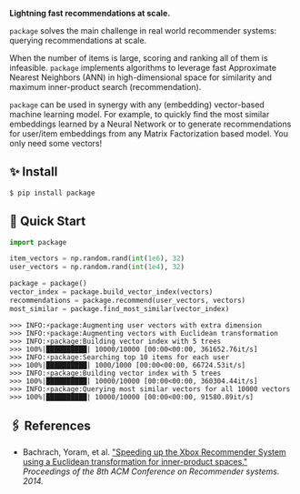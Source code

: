 

**Lightning fast recommendations at scale.**

`package` solves the main challenge in real world recommender systems: querying recommendations at scale.

When the number of items is large, scoring and ranking all of them is infeasible. `package` implements algorithms to leverage fast Approximate Nearest Neighbors (ANN) in high-dimensional space for similarity and maximum inner-product search (recommendation).

`package` can be used in synergy with any (embedding) vector-based machine learning model. For example, to quickly find the most similar embeddings learned by a Neural Network or to generate recommendations for user/item embeddings from any Matrix Factorization based model. You only need some vectors!

## ✨ Install

```bash
$ pip install package
```

## 🚀 Quick Start

```python
import package

item_vectors = np.random.rand(int(1e6), 32)
user_vectors = np.random.rand(int(1e4), 32)

package = package()
vector_index = package.build_vector_index(vectors)
recommendations = package.recommend(user_vectors, vectors)
most_similar = package.find_most_similar(vector_index)
```

```
>>> INFO:⚡package:Augmenting user vectors with extra dimension
>>> INFO:⚡package:Augmenting vectors with Euclidean transformation
>>> INFO:⚡package:Building vector index with 5 trees
>>> 100%|██████████| 10000/10000 [00:00<00:00, 361652.76it/s]
>>> INFO:⚡package:Searching top 10 items for each user
>>> 100%|██████████| 1000/1000 [00:00<00:00, 66724.53it/s]
>>> INFO:⚡package:Building vector index with 5 trees
>>> 100%|██████████| 10000/10000 [00:00<00:00, 360304.44it/s]
>>> INFO:⚡package:Querying most similar vectors for all 10000 vectors
>>> 100%|██████████| 10000/10000 [00:00<00:00, 91580.89it/s]
```

## 🖇️ References

* Bachrach, Yoram, et al. ["Speeding up the Xbox Recommender System using a Euclidean transformation for inner-product spaces."](https://www.microsoft.com/en-us/research/wp-content/uploads/2016/02/XboxInnerProduct.pdf) *Proceedings of the 8th ACM Conference on Recommender systems. 2014.*
